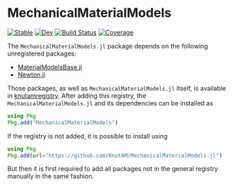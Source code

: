 # MechanicalMaterialModels

[![Stable](https://img.shields.io/badge/docs-stable-blue.svg)](https://KnutAM.github.io/MechanicalMaterialModels.jl/stable/)
[![Dev](https://img.shields.io/badge/docs-dev-blue.svg)](https://KnutAM.github.io/MechanicalMaterialModels.jl/dev/)
[![Build Status](https://github.com/KnutAM/MechanicalMaterialModels.jl/actions/workflows/CI.yml/badge.svg?branch=main)](https://github.com/KnutAM/MechanicalMaterialModels.jl/actions/workflows/CI.yml?query=branch%3Amain)
[![Coverage](https://codecov.io/gh/KnutAM/MechanicalMaterialModels.jl/branch/main/graph/badge.svg)](https://codecov.io/gh/KnutAM/MechanicalMaterialModels.jl)

The `MechanicalMaterialModels.jl` package depends on the following unregistered packages: 

* [MaterialModelsBase.jl](https://github.com/KnutAM/MaterialModelsBase.jl)
* [Newton.jl](https://github.com/KnutAM/Newton.jl)

Those packages, as well as `MechanicalMaterialModels.jl` itself, is available in [knutamregistry](https://github.com/KnutAM/knutamregistry). 
After adding this registry, the `MechanicalMaterialModels.jl` and its dependencies can be installed as 
```julia
using Pkg
Pkg.add("MechanicalMaterialModels")
```

If the registry is not added, it is possible to install using 
```julia
using Pkg
Pkg.add(url="https://github.com/KnutAM/MechanicalMaterialModels.jl")
```
But then it is first required to add all packages not in the general registry manually in the same fashion. 
